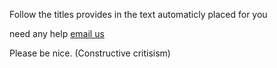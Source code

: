 Follow the titles provides in the text automaticly placed for you

need any help [email us](mailto:support.tumblenet.tk)

Please be nice. (Constructive critisism)
